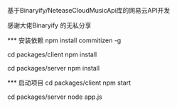 基于Binaryify/NeteaseCloudMusicApi库的网易云API开发

感谢大佬Binaryify 的无私分享

*** 安装依赖
npm install commitizen -g

cd packages/client
npm install

cd packages/server
npm install

*** 启动项目
cd packages/client
npm start

cd packages/server
node app.js



